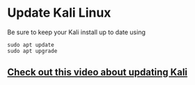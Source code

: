 # Update Kali Linux

Be sure to keep your Kali install up to date using

```
sudo apt update
sudo apt upgrade
```

## [Check out this video about updating Kali](https://rose-hulman.hosted.panopto.com/Panopto/Pages/Viewer.aspx?id=d06a483e-d22f-4350-91d1-b33f00f41298)